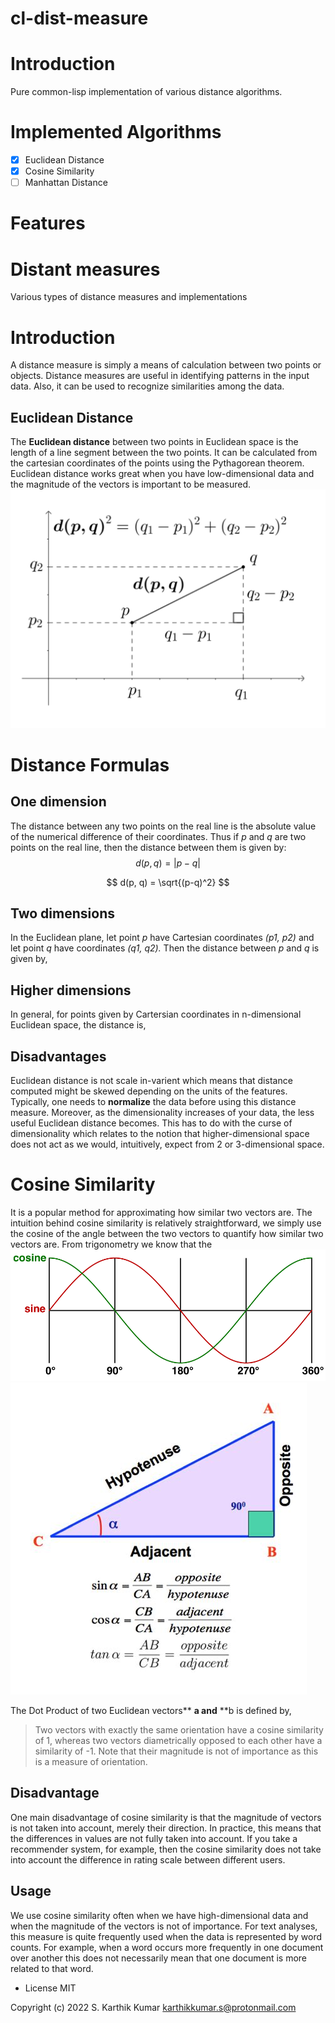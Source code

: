 # cl-dist-measure

# Introduction
Pure common-lisp implementation of various distance algorithms.

# Implemented Algorithms
- [X] Euclidean Distance
- [X] Cosine Similarity
- [ ] Manhattan Distance

# Features

# Distant measures

Various types of distance measures and implementations

# Introduction

A distance measure is simply a means of calculation between two points or objects. Distance measures are useful in identifying patterns in the input data. Also, it can be used to recognize similarities among the data.

## Euclidean Distance

The **Euclidean distance** between two points in Euclidean space is the length of a line segment between the two points. It can be calculated from the cartesian coordinates of the points using the Pythagorean theorem. Euclidean distance works great when you have low-dimensional data and the magnitude of the vectors is important to be measured.
![pythagoreanpng](./data/pythagorean.png)

# Distance Formulas

## One dimension

The distance between any two points on the real line is the absolute value of the numerical difference of their coordinates. Thus if *p* and *q* are two points on the real line, then the distance between them is given by:
$$
d(p, q) = |p -q|
$$

$$
d(p, q) = \sqrt{(p-q)^2}
$$


## Two dimensions

In the Euclidean plane, let point *p* have Cartesian coordinates *(p1, p2)* and let point *q* have coordinates *(q1, q2).*
Then the distance between *p* and *q* is given by,

## Higher dimensions

In general, for points given by Cartersian coordinates in n-dimensional Euclidean space, the distance is,

## Disadvantages

Euclidean distance is not scale in-varient which means that distance computed might be skewed depending on the units of the features. Typically, one needs to **normalize** the data before using this distance measure.
Moreover, as the dimensionality increases of your data, the less useful Euclidean distance becomes. This has to do with the curse of dimensionality which relates to the notion that higher-dimensional space does not act as we would, intuitively, expect from 2 or 3-dimensional space.

# Cosine Similarity

It is a popular method for approximating how similar two vectors are. The intuition behind cosine similarity is relatively straightforward, we simply use the cosine of the angle between the two vectors to quantify how similar two vectors are.
From trigonometry we know that the
![sinecosinepng](./data/sine-cosine.png)
![cosine\sine\tanjpeg](./data/cosine_sine_tan.jpeg)

The Dot Product of two Euclidean vectors** **a and** **b is defined by,

> Two vectors with exactly the same orientation have a cosine similarity of 1, whereas two vectors diametrically opposed to each other have a similarity of -1. Note that their magnitude is not of importance as this is a measure of orientation.

## Disadvantage

One main disadvantage of cosine similarity is that the magnitude of vectors is not taken into account, merely their direction. In practice, this means that the differences in values are not fully taken into account. If you take a recommender system, for example, then the cosine
similarity does not take into account the difference in rating scale between different users.

## Usage

We use cosine similarity often when we have high-dimensional data and when the magnitude of the vectors is not of importance. For text analyses, this measure is quite frequently used when the data is represented by word counts. For example, when a word occurs more frequently in one document over another this does not necessarily mean
that one document is more related to that word.

* License
MIT

Copyright (c) 2022 S. Karthik Kumar karthikkumar.s@protonmail.com
